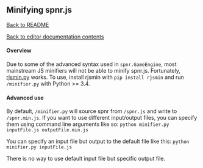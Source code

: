 ## Minifying spnr.js

[Back to README](/README.md)

[Back to editor documentation contents](MAIN.md)

#### Overview

Due to some of the advanced syntax used in `spnr.GameEngine`, most mainstream JS minifiers will not be able to minify spnr.js. Fortunately, [rjsmin.py](https://github.com/ndparker/rjsmin) works. To use, install rjsmin with `pip install rjsmin` and run `/minifier.py` with Python >= 3.4.

#### Advanced use

By default, `/minifier.py` will source spnr from `/spnr.js` and write to `/spnr.min.js`. If you want to use different input/output files, you can specify them using command line arguments like so: 
```python minifier.py inputFile.js outputFile.min.js```

You can specify an input file but output to the default file like this:
```python minifier.py inputFile.js```

There is no way to use default input file but specific output file.